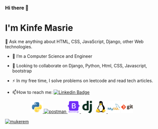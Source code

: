 ### Hi there 👋

# I'm Kinfe Masrie
<be>

<p dir="auto">💬 Ask me anything about HTML, CSS, JavaScript, Django, other Web technologies.</p>
<ul dir="auto">
<li>
<p dir="auto">🔭 I’m a Computer Science and Engineer </p>
</li>
<li>
<p dir="auto">🌱 Looking to collaborate on Django, Python, Html, CSS, Javascript, bootstrap</p>
</li>

<li>
<p dir="auto">⚡ In my free time, I solve problems on leetcode and read tech articles.</p>
</li>
<li>
<p dir="auto">📫How to reach me: <a href="https://www.linkedin.com/in/kalkidangetahun1203/" rel="nofollow"><img src="https://camo.githubusercontent.com/591c02e8ff595d43e0b35b1b29aed639a7154b959cd8f8c854b9e176d885b094/68747470733a2f2f696d672e736869656c64732e696f2f62616467652f4c696e6b6564496e2d3030373742353f7374796c653d666f722d7468652d6261646765266c6f676f3d6c696e6b6564696e266c6f676f436f6c6f723d7768697465" alt="Linkedin Badge" data-canonical-src="https://img.shields.io/badge/LinkedIn-0077B5?style=for-the-badge&amp;logo=linkedin&amp;logoColor=white" style="max-width: 100%;"></a></p>
</li>
</ul>
<div align="center">
  <a href="https://www.python.org" rel="nofollow"> 
    <img src="https://raw.githubusercontent.com/devicons/devicon/master/icons/python/python-original.svg" alt="python" width="40" height="40" style="max-width: 100%;"> 
  </a>
  <a href="https://postman.com" rel="nofollow"> <img src="https://camo.githubusercontent.com/a13ca5b988ada41839ebe4f88455e63419a1b56fcb5eda207794cd1649a61d2c/68747470733a2f2f7777772e766563746f726c6f676f2e7a6f6e652f6c6f676f732f676574706f73746d616e2f676574706f73746d616e2d69636f6e2e737667" alt="postman" width="40" height="40" data-canonical-src="https://www.vectorlogo.zone/logos/getpostman/getpostman-icon.svg" style="max-width: 100%;"> </a>
  <a href="https://getbootstrap.com" rel="nofollow"> 
    <img src="https://raw.githubusercontent.com/devicons/devicon/master/icons/bootstrap/bootstrap-plain-wordmark.svg" alt="bootstrap" width="40" height="40" style="max-width: 100%;">        </a><img src="https://github.com/devicons/devicon/raw/master/icons/django/django-plain.svg" alt="django" width="40" height="40" style="max-width: 100%;">
  <a href="https://www.linux.org/" rel="nofollow"> 
    <img src="https://raw.githubusercontent.com/devicons/devicon/master/icons/linux/linux-original.svg" alt="linux" width="40" height="40" style="max-width: 100%;"> 
  </a>
  <a target="_blank" rel="noopener noreferrer" href="https://github.com/devicons/devicon/blob/master/icons/mysql/mysql-original-wordmark.svg"><img src="https://github.com/devicons/devicon/raw/master/icons/mysql/mysql-original-wordmark.svg" title="MySQL" alt="MySQL" width="40" height="40" style="max-width: 100%;"></a>
  <a target="_blank" rel="noopener noreferrer" href="https://github.com/devicons/devicon/blob/master/icons/git/git-original-wordmark.svg"><img src="https://github.com/devicons/devicon/raw/master/icons/git/git-original-wordmark.svg" title="Git" width="40" height="40" style="max-width: 100%;"></a>
  </div>

<p dir="auto"><a target="_blank" rel="noopener noreferrer nofollow" href="https://camo.githubusercontent.com/3574684d5cfa79b2eb211750646ea8b9d0ae500d6cb8bbcc232c8f10619a2b37/68747470733a2f2f6769746875622d726561646d652d73747265616b2d73746174732e6865726f6b756170702e636f6d2f3f757365723d6d756b6572656d26"><img align="center" src="https://camo.githubusercontent.com/3574684d5cfa79b2eb211750646ea8b9d0ae500d6cb8bbcc232c8f10619a2b37/68747470733a2f2f6769746875622d726561646d652d73747265616b2d73746174732e6865726f6b756170702e636f6d2f3f757365723d6d756b6572656d26" alt="mukerem" data-canonical-src="https://github-readme-streak-stats.herokuapp.com/?user=mukerem&amp;" style="max-width: 100%;"></a></p>



